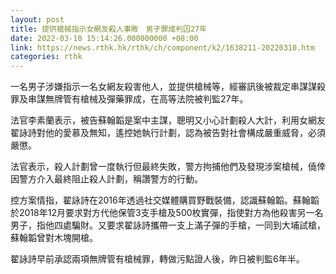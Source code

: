 ```yaml
---
layout: post
title: 提供槍械指示女網友殺人事敗　男子罪成判囚27年
date: 2022-03-10 15:14:26.000000000 +08:00
link: https://news.rthk.hk/rthk/ch/component/k2/1638211-20220310.htm
categories: rthk
---
```


一名男子涉嫌指示一名女網友殺害他人，並提供槍械等，經審訊後被裁定串謀謀殺罪及串謀無牌管有槍械及彈藥罪成，在高等法院被判監27年。

法官李素蘭表示，被告蘇翰韜是案中主謀，聰明又小心計劃殺人大計，利用女網友翟詠詩對他的愛慕及無知，遙控她執行計劃，認為被告對社會構成嚴重威脅，必須嚴懲。

法官表示，殺人計劃曾一度執行但最終失敗，警方拘捕他們及發現涉案槍械，僥倖因警方介入最終阻止殺人計劃，稱讚警方的行動。

控方案情指，翟詠詩在2016年透過社交媒體購買野戰裝備，認識蘇翰韜。蘇翰韜於2018年12月要求對方代他保管3支手槍及500枚實彈，指使對方為他殺害另一名男子，指他四處騙財。又要求翟詠詩攜帶一支上滿子彈的手槍，一同到大埔試槍，蘇翰韜曾對木塊開槍。

翟詠詩早前承認兩項無牌管有槍械罪，轉做污點證人後，昨日被判監6年半。
